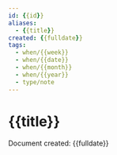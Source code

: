 ```yaml
---
id: {{id}}
aliases:
  - {{title}}
created: {{fulldate}}
tags:
  - when/{{week}}
  - when/{{date}}
  - when/{{month}}
  - when/{{year}}
  - type/note
---
```


# {{title}}

Document created: {{fulldate}}
